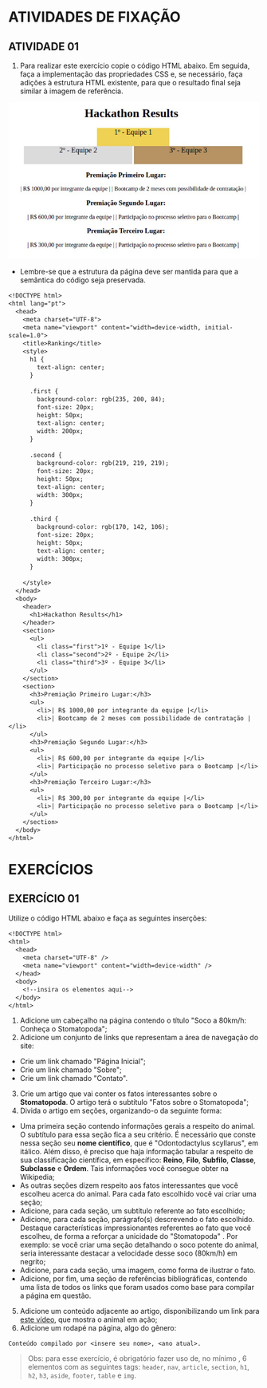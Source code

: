 # ATIVIDADES DE FIXAÇÃO

## ATIVIDADE 01

1. Para realizar este exercício copie o código HTML abaixo. Em seguida, faça a implementação das propriedades CSS e, se necessário, faça adições à estrutura HTML existente, para que o resultado final seja similar à imagem de referência.

![exemplo](./atividades/exemplo.png)

- Lembre-se que a estrutura da página deve ser mantida para que a semântica do código seja preservada.

```
<!DOCTYPE html>
<html lang="pt">
  <head>
    <meta charset="UTF-8">
    <meta name="viewport" content="width=device-width, initial-scale=1.0">
    <title>Ranking</title>
    <style>
      h1 {
        text-align: center;
      }

      .first {
        background-color: rgb(235, 200, 84);
        font-size: 20px;
        height: 50px;
        text-align: center;
        width: 200px;
      }

      .second {
        background-color: rgb(219, 219, 219);
        font-size: 20px;
        height: 50px;
        text-align: center;
        width: 300px;
      }

      .third {
        background-color: rgb(170, 142, 106);
        font-size: 20px;
        height: 50px;
        text-align: center;
        width: 300px;
      }

    </style>
  </head>
  <body>
    <header>
      <h1>Hackathon Results</h1>
    </header>
    <section>
      <ul>
        <li class="first">1º - Equipe 1</li>
        <li class="second">2º - Equipe 2</li>
        <li class="third">3º - Equipe 3</li>
      </ul>
    </section>
    <section>
      <h3>Premiação Primeiro Lugar:</h3>
      <ul>
        <li>| R$ 1000,00 por integrante da equipe |</li>
        <li>| Bootcamp de 2 meses com possibilidade de contratação |</li>
      </ul>
      <h3>Premiação Segundo Lugar:</h3>
      <ul>
        <li>| R$ 600,00 por integrante da equipe |</li>
        <li>| Participação no processo seletivo para o Bootcamp |</li>
      </ul>
      <h3>Premiação Terceiro Lugar:</h3>
      <ul>
        <li>| R$ 300,00 por integrante da equipe |</li>
        <li>| Participação no processo seletivo para o Bootcamp |</li>
      </ul>
    </section>
  </body>
</html>
```

# EXERCÍCIOS

## EXERCÍCIO 01

Utilize o código HTML abaixo e faça as seguintes inserções:

```
<!DOCTYPE html>
<html>
  <head>
    <meta charset="UTF-8" />
    <meta name="viewport" content="width=device-width" />
  </head>
  <body>
    <!--insira os elementos aqui-->
  </body>
</html>
```

1. Adicione um cabeçalho na página contendo o título "Soco a 80km/h: Conheça o Stomatopoda";
2. Adicione um conjunto de links que representam a área de navegação do site:

- Crie um link chamado "Página Inicial";
- Crie um link chamado "Sobre";
- Crie um link chamado "Contato".

3. Crie um artigo que vai conter os fatos interessantes sobre o **Stomatopoda**. O artigo terá o subtítulo "Fatos sobre o Stomatopoda";
4. Divida o artigo em seções, organizando-o da seguinte forma:

- Uma primeira seção contendo informações gerais a respeito do animal. O subtítulo para essa seção fica a seu critério. É necessário que conste nessa seção seu **nome científico**, que é "Odontodactylus scyllarus", em itálico. Além disso, é preciso que haja informação tabular a respeito de sua classificação científica, em específico: **Reino**, **Filo**, **Subfilo**, **Classe**, **Subclasse** e **Ordem**. Tais informações você consegue obter na Wikipedia;
- As outras seções dizem respeito aos fatos interessantes que você escolheu acerca do animal. Para cada fato escolhido você vai criar uma seção;
- Adicione, para cada seção, um subtítulo referente ao fato escolhido;
- Adicione, para cada seção, parágrafo(s) descrevendo o fato escolhido. Destaque características impressionantes referentes ao fato que você escolheu, de forma a reforçar a unicidade do "Stomatopoda" . Por exemplo: se você criar uma seção detalhando o soco potente do animal, seria interessante destacar a velocidade desse soco (80km/h) em negrito;
- Adicione, para cada seção, uma imagem, como forma de ilustrar o fato.
- Adicione, por fim, uma seção de referências bibliográficas, contendo uma lista de todos os links que foram usados como base para compilar a página em questão.

5. Adicione um conteúdo adjacente ao artigo, disponibilizando um link para [este vídeo](https://www.youtube.com/watch?v=E0Li1k5hGBE), que mostra o animal em ação;
6. Adicione um rodapé na página, algo do gênero:

```
Conteúdo compilado por <insere seu nome>, <ano atual>.
```

> Obs: para esse exercício, é obrigatório fazer uso de, no mínimo , 6 elementos com as seguintes tags: `header`, `nav`, `article`, `section`, `h1`, `h2`, `h3`, `aside`, `footer`, `table` e `img`.
